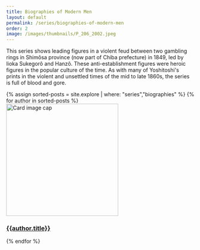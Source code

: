 ```yaml
---
title: Biographies of Modern Men
layout: default
permalink: /series/biographies-of-modern-men
order: 2
image: /images/thumbnails/P_206_2002.jpeg
---
```

This series shows leading figures in a violent feud between two gambling rings in Shimôsa province (now part of Chiba prefecture) in 1849, led by Iioka Sukegorô and Hanzô. These anti-establishment figures were heroic figures in the popular culture of the time. As with many of Yoshitoshi's prints in the violent and unsettled times of the mid to late 1860s, the series is full of blood and gore.

<div class="row">
{% assign sorted-posts = site.explore | where: "series","biographies" %}
{% for author in sorted-posts %}
<div class="col-md-4 mb-3">
  <div class="card h-100" >
    <a href="{{site.url}}{{site.baseurl}}{{ author.permalink }}" class="stretched-link">
      <img class="card-img-top" src="{{site.url}}{{site.baseurl}}{{author.image}}" alt="Card image cap" width="300" height="300"/>
    </a>
    <div class="card-body">
      <h3 class="lead mt-2">
        <a href="{{site.url}}{{site.baseurl}}{{ author.permalink }}" class="stretched-link">{{author.title}}</a>
      </h3>
    </div>
  </div>
</div>
{% endfor %}
</div>
